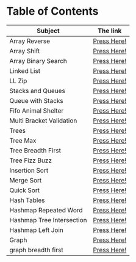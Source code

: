 # Table of Contents

| Subject | The link |
| --- | --- |
| Array Reverse | [Press Here!](data_structures_and_algorithms_401_python/Challenges/array_reverse/README.md) |
| Array Shift | [Press Here!](data_structures_and_algorithms_401_python/Challenges/array_shift/README.md) |
| Array Binary Search | [Press Here!](data_structures_and_algorithms_401_python/Challenges/array_binary_search/README.md) |
| Linked List | [Press Here!](data_structures_and_algorithms_401_python/Data_Structures/linked_list/README.md) |
| LL Zip | [Press Here!](data_structures_and_algorithms_401_python/Challenges/ll_zip/README.md) |
| Stacks and Queues | [Press Here!](data_structures_and_algorithms_401_python/Data_Structures/stacks_and_queues/README.md) |
| Queue with Stacks | [Press Here!](data_structures_and_algorithms_401_python/Challenges/queue_with_stacks/README.md) |
| Fifo Animal Shelter | [Press Here!](data_structures_and_algorithms_401_python/Challenges/fifo_animal_shelter/README.md) |
| Multi Bracket Validation | [Press Here!](data_structures_and_algorithms_401_python/Challenges/multi_bracket_validation/README.md) |
| Trees | [Press Here!](data_structures_and_algorithms_401_python/Data_Structures/trees/README.md) |
| Tree Max | [Press Here!](data_structures_and_algorithms_401_python/Challenges/tree_max/README.md) |
| Tree Breadth First | [Press Here!](data_structures_and_algorithms_401_python/Challenges/tree_breadth_first/README.md) |
| Tree Fizz Buzz | [Press Here!](data_structures_and_algorithms_401_python/Challenges/tree_fizz_buzz/README.md) |
| Insertion Sort | [Press Here!](data_structures_and_algorithms_401_python/Challenges/insertion_sort/README.md) |
| Merge Sort | [Press Here!](data_structures_and_algorithms_401_python/Challenges/merge_sort/README.md) |
| Quick Sort | [Press Here!](data_structures_and_algorithms_401_python/Challenges/quick_sort/README.md) |
| Hash Tables | [Press Here!](data_structures_and_algorithms_401_python/Data_Structures/hashtable/README.md) |
| Hashmap Repeated Word | [Press Here!](data_structures_and_algorithms_401_python/Challenges/hashmap_repeated_word/README.md) |
| Hashmap Tree  Intersection | [Press Here!](data_structures_and_algorithms_401_python/Challenges/hashmap_tree_intersection/README.md) |
| Hashmap Left Join | [Press Here!](data_structures_and_algorithms_401_python/Challenges/hashmap_left_join/README.md) |
| Graph | [Press Here!](data_structures_and_algorithms_401_python/Data_Structures/graph/README.md) |
| graph breadth first | [Press Here!](data_structures_and_algorithms_401_python/Challenges/graph_breadth_first/README.md) |



























